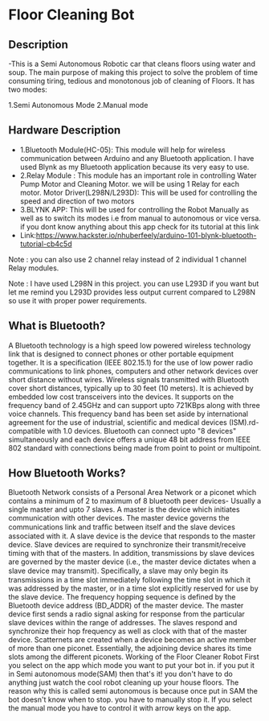 # Floor Cleaning Bot

## Description 
-This is a Semi Autonomous Robotic car that cleans floors using water and soup. The main purpose of making this project to solve the problem of time consuming tiring, tedious and monotonous job of cleaning of Floors. It has two modes:

 1.Semi Autonomous Mode
 2.Manual mode

## Hardware Description
- 1.Bluetooth Module(HC-05): This module will help for wireless communication between Arduino and any Bluetooth application. I have used Blynk as my Bluetooth application because its very easy to use.
- 2.Relay Module : This module has an important role in controlling Water Pump Motor and Cleaning Motor. we will be using 1 Relay for each motor.
Motor Driver(L298N/L293D): This will be used for controlling the speed and direction of two motors
- 3.BLYNK APP: This will be used for controlling the Robot Manually as well as to switch its modes i.e from manual to autonomous or vice versa. if you dont know anything about this app check for its tutorial at this link
- Link:https://www.hackster.io/nhuberfeely/arduino-101-blynk-bluetooth-tutorial-cb4c5d

Note : you can also use 2 channel relay instead of 2 individual 1 channel Relay modules.

Note : I have used L298N in this project. you can use L293D if you want but let me remind you L293D provides less output current compared to L298N so use it with proper power requirements.

## What is Bluetooth?
A Bluetooth technology is a high speed low powered wireless technology link that is designed to connect phones or other portable equipment together. It is a specification (IEEE 802.15.1) for the use of low power radio communications to link phones, computers and other network devices over short distance without wires. Wireless signals transmitted with Bluetooth cover short distances, typically up to 30 feet (10 meters).
It is achieved by embedded low cost transceivers into the devices. It supports on the frequency band of 2.45GHz and can support upto 721KBps along with three voice channels. This frequency band has been set aside by international agreement for the use of industrial, scientific and medical devices (ISM).rd-compatible with 1.0 devices.
Bluetooth can connect upto "8 devices" simultaneously and each device offers a unique 48 bit address from IEEE 802 standard with connections being made from point to point or multipoint.

## How Bluetooth Works?
Bluetooth Network consists of a Personal Area Network or a piconet which contains a minimum of 2 to maximum of 8 bluetooth peer devices- Usually a single master and upto 7 slaves.
A master is the device which initiates communication with other devices. The master device governs the communications link and trafﬁc between itself and the slave devices associated with it.
A slave device is the device that responds to the master device. Slave devices are required to synchronize their transmit/receive timing with that of the masters. In addition, transmissions by slave devices are governed by the master device (i.e., the master device dictates when a slave device may transmit). Speciﬁcally, a slave may only begin its transmissions in a time slot immediately following the time slot in which it was addressed by the master, or in a time slot explicitly reserved for use by the slave device.
The frequency hopping sequence is defined by the Bluetooth device address (BD_ADDR) of the master device. The master device first sends a radio signal asking for response from the particular slave devices within the range of addresses. The slaves respond and synchronize their hop frequency as well as clock with that of the master device.
Scatternets are created when a device becomes an active member of more than one piconet. Essentially, the adjoining device shares its time slots among the different piconets.
Working of the Floor Cleaner Robot
First you select on the app which mode you want to put your bot in. if you put it in Semi autonomous mode(SAM) then that's it! you don't have to do anything just watch the cool robot cleaning up your house floors. The reason why this is called semi autonomous is because once put in SAM the bot doesn't know when to stop. you have to manually stop it.
If you select the manual mode you have to control it with arrow keys on the app.

